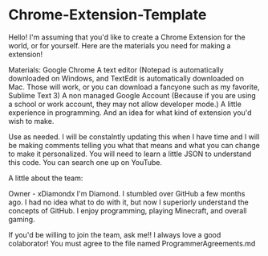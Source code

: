# Chrome-Extension-Template

Hello! I'm assuming that you'd like to create a Chrome Extension for the world, or for yourself. Here are the materials you need for making a extension!

Materials:
Google Chrome
A text editor (Notepad is automatically downloaded on Windows, and TextEdit is automatically downloaded on Mac. Those will work, or you can download a fancyone such as my favorite, Sublime Text 3)
A non managed Google Account (Because if you are using a school or work account, they may not allow developer mode.)
A little experience in programming.
And an idea for what kind of extension you'd wish to make.

Use as needed. I will be constalntly updating this when I have time and I will be making comments telling you what that means and what you can change to make it personalized. You will need to learn a little JSON to understand this code. You can search one up on YouTube.


A little about the team:

Owner - xDiamondx
I'm Diamond. I stumbled over GitHub a few months ago. I had no idea what to do with it, but now I superiorly understand the concepts of GitHub. I enjoy programming, playing Minecraft, and overall gaming.


If you'd be willing to join the team, ask me!! I always love a good colaborator! You must agree to the file named ProgrammerAgreements.md
